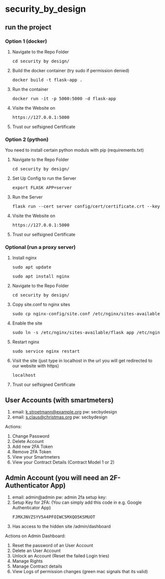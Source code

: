 # security_by_design

## run the project

### Option 1 (docker)
1. Navigate to the Repo Folder
    <pre>cd security_by_design/</pre>

2. Build the docker container (try sudo if permission denied)
    <pre>docker build -t flask-app .</pre>

3. Run the container
    <pre>docker run -it -p 5000:5000 -d flask-app</pre>

4. Visite the Website on
    <pre>https://127.0.0.1:5000</pre>

5. Trust our selfsigned Certificate

### Option 2 (python)
You need to install certain python moduls with pip (requirements.txt)

1. Navigate to the Repo Folder
    <pre>cd security_by_design/</pre>

2. Set Up Config to run the Server
    <pre>export FLASK_APP=server</pre>

3. Run the Server
    <pre>flask run --cert server_config/cert/certificate.crt --key server_config/cert/private_key.key</pre>

4. Visite the Website on
    <pre>https://127.0.0.1:5000</pre>

5. Trust our selfsigned Certificate


### Optional (run a proxy server)

1. Install nginx
    <pre>sudo apt update</pre>
    <pre>sudo apt install nginx</pre>

2. Navigate to the Repo Folder
    <pre>cd security_by_design/</pre>

3. Copy site.conf to nginx sites
    <pre>sudo cp nginx-config/site.conf /etc/nginx/sites-available/flask_app</pre>

4. Enable the site
    <pre>sudo ln -s /etc/nginx/sites-available/flask_app /etc/nginx/sites-enabled</pre>

5. Restart nginx
    <pre>sudo service nginx restart</pre>

6. Visit the site (just type in localhost in the url you will get redirected to our website with https)
    <pre>localhost</pre>

7. Trust our selfsigned Certificate

## User Accounts (with smartmeters)

1. email: k.stroetmann@example.org  pw: secbydesign
2. email: s.claus@christmas.org     pw: secbydesign

Actions:    
1. Change Password
2. Delete Account
3. Add new 2FA Token
4. Remove 2FA Token
5. View your Smartmeters
6. View your Contract Details (Contract Model 1 or 2)


## Admin Account (you will need an 2F-Authenticator App)

1. email: admin@admin pw: admin 2fa setup key:
2. Setup Key for 2FA: (You can simply add this code in e.g. Google Authenticator App)
    <pre>FJMXJNVZSYV5A4PFOIWC5MXQO5KSMUOT</pre>
3. Has access to the hidden site /admin/dashboard

Actions on Admin Dashboard:    
1. Reset the password of an User Account
2. Delete an User Account
3. Unlock an Account (Reset the failed Login tries)
4. Manage Rights
5. Manage Contract details
6. View Logs of permission changes (green mac signals that its valid)